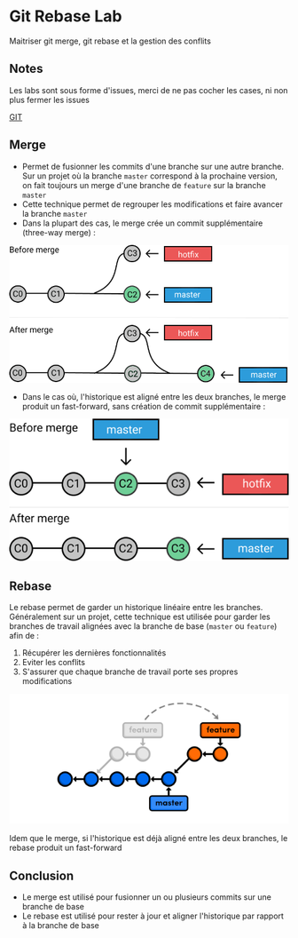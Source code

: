 # Git Rebase Lab

Maitriser git merge, git rebase et la gestion des conflits

## Notes

Les labs sont sous forme d'issues, merci de ne pas cocher les cases, ni non plus fermer les issues

[GIT](https://innersource.soprasteria.com/elie.nehme/git-rebase-lb/-/issues)

## Merge

- Permet de fusionner les commits d'une branche sur une autre branche. Sur un projet où la branche `master` correspond à la prochaine version, on fait toujours un merge d'une branche de `feature` sur la branche `master`
- Cette technique permet de regrouper les modifications et faire avancer la branche `master`
- Dans la plupart des cas, le merge crée un commit supplémentaire (three-way merge) :

![merge.png](./merge.png)

- Dans le cas où, l'historique est aligné entre les deux branches, le merge produit un fast-forward, sans création de commit supplémentaire :

![fast-forward.png](./fast-forward.png)

## Rebase

Le rebase permet de garder un historique linéaire entre les branches. Généralement sur un projet, cette technique est utilisée pour garder les branches de travail alignées avec la branche de base (`master` ou `feature`) afin de :

1. Récupérer les dernières fonctionnalités
1. Eviter les conflits
1. S'assurer que chaque branche de travail porte ses propres modifications

![rebase.png](./rebase.png)

Idem que le merge, si l'historique est déjà aligné entre les deux branches, le rebase produit un fast-forward

## Conclusion

- Le merge est utilisé pour fusionner un ou plusieurs commits sur une branche de base
- Le rebase est utilisé pour rester à jour et aligner l'historique par rapport à la branche de base
